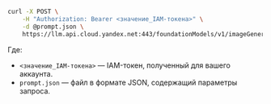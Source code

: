 ```bash
curl -X POST \
    -H "Authorization: Bearer <значение_IAM-токена>" \
    -d @prompt.json \
    https://llm.api.cloud.yandex.net:443/foundationModels/v1/imageGenerationAsync
```

Где:

* `<значение_IAM-токена>` — IAM-токен, полученный для вашего аккаунта.
* `prompt.json` — файл в формате JSON, содержащий параметры запроса.
